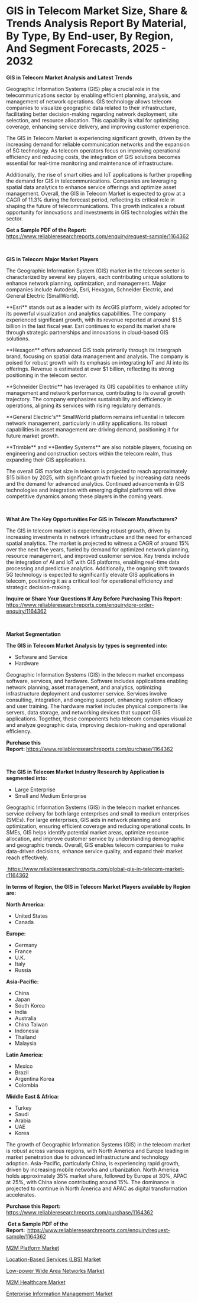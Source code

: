 <p><h1>GIS in Telecom Market Size, Share & Trends Analysis Report By Material, By Type, By End-user, By Region, And Segment Forecasts, 2025 - 2032</h1></p><p><strong>GIS in Telecom Market Analysis and Latest Trends</strong></p>
<p><p>Geographic Information Systems (GIS) play a crucial role in the telecommunications sector by enabling efficient planning, analysis, and management of network operations. GIS technology allows telecom companies to visualize geographic data related to their infrastructure, facilitating better decision-making regarding network deployment, site selection, and resource allocation. This capability is vital for optimizing coverage, enhancing service delivery, and improving customer experience.</p><p>The GIS in Telecom Market is experiencing significant growth, driven by the increasing demand for reliable communication networks and the expansion of 5G technology. As telecom operators focus on improving operational efficiency and reducing costs, the integration of GIS solutions becomes essential for real-time monitoring and maintenance of infrastructure. </p><p>Additionally, the rise of smart cities and IoT applications is further propelling the demand for GIS in telecommunications. Companies are leveraging spatial data analytics to enhance service offerings and optimize asset management. Overall, the GIS in Telecom Market is expected to grow at a CAGR of 11.3% during the forecast period, reflecting its critical role in shaping the future of telecommunications. This growth indicates a robust opportunity for innovations and investments in GIS technologies within the sector.</p></p>
<p><strong>Get a Sample PDF of the Report:&nbsp;</strong> <a href="https://www.reliableresearchreports.com/enquiry/request-sample/1164362?utm_campaign=32&utm_medium=2&utm_source=Github&utm_content=ia&utm_term=15022025&utm_id=gis-in-telecom">https://www.reliableresearchreports.com/enquiry/request-sample/1164362</a></p>
<p>&nbsp;</p>
<p><strong>GIS in Telecom Major Market Players</strong></p>
<p><p>The Geographic Information System (GIS) market in the telecom sector is characterized by several key players, each contributing unique solutions to enhance network planning, optimization, and management. Major companies include Autodesk, Esri, Hexagon, Schneider Electric, and General Electric (SmallWorld).</p><p>**Esri** stands out as a leader with its ArcGIS platform, widely adopted for its powerful visualization and analytics capabilities. The company experienced significant growth, with its revenue reported at around $1.5 billion in the last fiscal year. Esri continues to expand its market share through strategic partnerships and innovations in cloud-based GIS solutions.</p><p>**Hexagon** offers advanced GIS tools primarily through its Intergraph brand, focusing on spatial data management and analysis. The company is poised for robust growth with its emphasis on integrating IoT and AI into its offerings. Revenue is estimated at over $1 billion, reflecting its strong positioning in the telecom sector.</p><p>**Schneider Electric** has leveraged its GIS capabilities to enhance utility management and network performance, contributing to its overall growth trajectory. The company emphasizes sustainability and efficiency in operations, aligning its services with rising regulatory demands.</p><p>**General Electric's** SmallWorld platform remains influential in telecom network management, particularly in utility applications. Its robust capabilities in asset management are driving demand, positioning it for future market growth.</p><p>**Trimble** and **Bentley Systems** are also notable players, focusing on engineering and construction sectors within the telecom realm, thus expanding their GIS applications.</p><p>The overall GIS market size in telecom is projected to reach approximately $15 billion by 2025, with significant growth fueled by increasing data needs and the demand for advanced analytics. Continued advancements in GIS technologies and integration with emerging digital platforms will drive competitive dynamics among these players in the coming years.</p></p>
<p>&nbsp;</p>
<p><strong>What Are The Key Opportunities For GIS in Telecom Manufacturers?</strong></p>
<p><p>The GIS in telecom market is experiencing robust growth, driven by increasing investments in network infrastructure and the need for enhanced spatial analytics. The market is projected to witness a CAGR of around 15% over the next five years, fueled by demand for optimized network planning, resource management, and improved customer service. Key trends include the integration of AI and IoT with GIS platforms, enabling real-time data processing and predictive analytics. Additionally, the ongoing shift towards 5G technology is expected to significantly elevate GIS applications in telecom, positioning it as a critical tool for operational efficiency and strategic decision-making.</p></p>
<p><strong>Inquire or Share Your Questions If Any Before Purchasing This Report:</strong> <a href="https://www.reliableresearchreports.com/enquiry/pre-order-enquiry/1164362?utm_campaign=32&utm_medium=2&utm_source=Github&utm_content=ia&utm_term=15022025&utm_id=gis-in-telecom">https://www.reliableresearchreports.com/enquiry/pre-order-enquiry/1164362</a></p>
<p>&nbsp;</p>
<p><strong>Market Segmentation</strong></p>
<p><strong>The GIS in Telecom Market Analysis by types is segmented into:</strong></p>
<p><ul><li>Software and Service</li><li>Hardware</li></ul></p>
<p><p>Geographic Information Systems (GIS) in the telecom market encompass software, services, and hardware. Software includes applications enabling network planning, asset management, and analytics, optimizing infrastructure deployment and customer service. Services involve consulting, integration, and ongoing support, enhancing system efficacy and user training. The hardware market includes physical components like servers, data storage, and networking devices that support GIS applications. Together, these components help telecom companies visualize and analyze geographic data, improving decision-making and operational efficiency.</p></p>
<p><strong>Purchase this Report:&nbsp;</strong><a href="https://www.reliableresearchreports.com/purchase/1164362?utm_campaign=32&utm_medium=2&utm_source=Github&utm_content=ia&utm_term=15022025&utm_id=gis-in-telecom">https://www.reliableresearchreports.com/purchase/1164362</a></p>
<p>&nbsp;</p>
<p><strong>The GIS in Telecom Market Industry Research by Application is segmented into:</strong></p>
<p><ul><li>Large Enterprise</li><li>Small and Medium Enterprise</li></ul></p>
<p><p>Geographic Information Systems (GIS) in the telecom market enhances service delivery for both large enterprises and small to medium enterprises (SMEs). For large enterprises, GIS aids in network planning and optimization, ensuring efficient coverage and reducing operational costs. In SMEs, GIS helps identify potential market areas, optimize resource allocation, and improve customer service by understanding demographic and geographic trends. Overall, GIS enables telecom companies to make data-driven decisions, enhance service quality, and expand their market reach effectively.</p></p>
<p><a href="https://www.reliableresearchreports.com/global-gis-in-telecom-market-r1164362?utm_campaign=32&utm_medium=2&utm_source=Github&utm_content=ia&utm_term=15022025&utm_id=gis-in-telecom">&nbsp;https://www.reliableresearchreports.com/global-gis-in-telecom-market-r1164362</a></p>
<p><strong>In terms of Region, the GIS in Telecom Market Players available by Region are:</strong></p>
<p>
    <p> <strong> North America: </strong>
        <ul>
            <li>United States</li>
            <li>Canada</li>
        </ul>
        </p> 
    <p> <strong> Europe: </strong>
        <ul>
            <li>Germany</li>
            <li>France</li>
            <li>U.K.</li>
            <li>Italy</li>
            <li>Russia</li>
        </ul>
        </p> 
    <p> <strong> Asia-Pacific: </strong>
        <ul>
            <li>China</li>
            <li>Japan</li>
            <li>South Korea</li>
            <li>India</li>
            <li>Australia</li>
            <li>China Taiwan</li>
            <li>Indonesia</li>
            <li>Thailand</li>
            <li>Malaysia</li>
        </ul>
        </p> 
    <p> <strong> Latin America: </strong>
        <ul>
            <li>Mexico</li>
            <li>Brazil</li>
            <li>Argentina Korea</li>
            <li>Colombia</li>
        </ul>
        </p> 
    <p> <strong> Middle East & Africa: </strong>
        <ul>
            <li>Turkey</li>
            <li>Saudi</li>
            <li>Arabia</li>
            <li>UAE</li>
            <li>Korea</li>
        </ul>
    </p>
    </p>
<p><p>The growth of Geographic Information Systems (GIS) in the telecom market is robust across various regions, with North America and Europe leading in market penetration due to advanced infrastructure and technology adoption. Asia-Pacific, particularly China, is experiencing rapid growth, driven by increasing mobile networks and urbanization. North America holds approximately 35% market share, followed by Europe at 30%, APAC at 25%, with China alone contributing around 15%. The dominance is projected to continue in North America and APAC as digital transformation accelerates.</p></p>
<p><strong>Purchase this Report: </strong><a href="https://www.reliableresearchreports.com/purchase/1164362?utm_campaign=32&utm_medium=2&utm_source=Github&utm_content=ia&utm_term=15022025&utm_id=gis-in-telecom">https://www.reliableresearchreports.com/purchase/1164362</a></p>
<p>&nbsp;<strong>Get a Sample PDF of the Report:&nbsp;&nbsp;</strong><a href="https://www.reliableresearchreports.com/enquiry/request-sample/1164362?utm_campaign=32&utm_medium=2&utm_source=Github&utm_content=ia&utm_term=15022025&utm_id=gis-in-telecom">https://www.reliableresearchreports.com/enquiry/request-sample/1164362</a></p>
<p><strong></strong></p>
<p><p><a href="https://github.com/balapopepi/Market-Research-Report-List-1/blob/main/m2m-platform-market.md?utm_campaign=32&utm_medium=2&utm_source=Github&utm_content=ia&utm_term=15022025&utm_id=gis-in-telecom">M2M Platform Market</a></p><p><a href="https://github.com/adyawafurber1/Market-Research-Report-List-1/blob/main/location-based-services-lbs-market.md?utm_campaign=32&utm_medium=2&utm_source=Github&utm_content=ia&utm_term=15022025&utm_id=gis-in-telecom">Location-Based Services (LBS) Market</a></p><p><a href="https://github.com/akrachveslov/Market-Research-Report-List-1/blob/main/low-power-wide-area-networks-market.md?utm_campaign=32&utm_medium=2&utm_source=Github&utm_content=ia&utm_term=15022025&utm_id=gis-in-telecom">Low-power Wide Area Networks Market</a></p><p><a href="https://github.com/tashipmhuiri/Market-Research-Report-List-1/blob/main/m2m-healthcare-market.md?utm_campaign=32&utm_medium=2&utm_source=Github&utm_content=ia&utm_term=15022025&utm_id=gis-in-telecom">M2M Healthcare Market</a></p><p><a href="https://github.com/pimanoruman/Market-Research-Report-List-1/blob/main/enterprise-information-management-market.md?utm_campaign=32&utm_medium=2&utm_source=Github&utm_content=ia&utm_term=15022025&utm_id=gis-in-telecom">Enterprise Information Management Market</a></p></p>